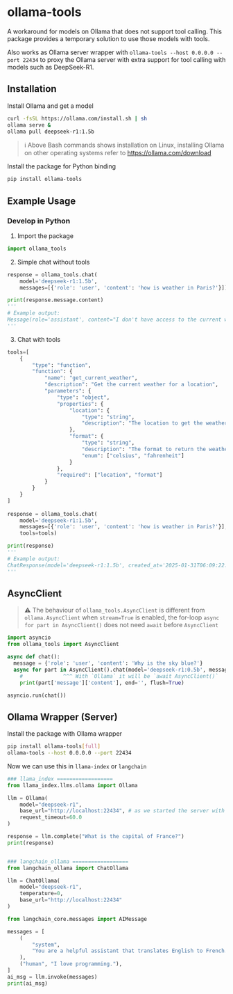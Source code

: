 # ollama-tools

A workaround for models on Ollama that does not support tool calling. This package provides a temporary solution to use those models with tools.

Also works as Ollama server wrapper with `ollama-tools --host 0.0.0.0 --port 22434` to proxy the Ollama server with extra support for tool calling with models such as DeepSeek-R1.

## Installation
Install Ollama and get a model
```bash
curl -fsSL https://ollama.com/install.sh | sh
ollama serve &
ollama pull deepseek-r1:1.5b
```
> ℹ️ Above Bash commands shows installation on Linux, installing Ollama on other operating systems refer to https://ollama.com/download

Install the package for Python binding
```bash
pip install ollama-tools
```

## Example Usage
### Develop in Python
1. Import the package
```python
import ollama_tools
```

2. Simple chat without tools
```python
response = ollama_tools.chat(
    model='deepseek-r1:1.5b',
    messages=[{'role': 'user', 'content': 'how is weather in Paris?'}])

print(response.message.content)
'''
# Example output:
Message(role='assistant', content="I don't have access to the current weather data for Paris. To find out the latest weather in Paris, you can check official weather websites or apps specifically designed for Paris, such as METAR or AccuWeather.", tool_calls=[])
'''
```

3. Chat with tools
```python
tools=[
    {
        "type": "function",
        "function": {
            "name": "get_current_weather",
            "description": "Get the current weather for a location",
            "parameters": {
                "type": "object",
                "properties": {
                    "location": {
                        "type": "string",
                        "description": "The location to get the weather for, e.g. San Francisco, CA"
                    },
                    "format": {
                        "type": "string",
                        "description": "The format to return the weather in, e.g. 'celsius' or 'fahrenheit'",
                        "enum": ["celsius", "fahrenheit"]
                    }
                },
                "required": ["location", "format"]
            }
        }
    }
]
  
response = ollama_tools.chat(
    model='deepseek-r1:1.5b',
    messages=[{'role': 'user', 'content': 'how is weather in Paris?'}],
    tools=tools)

print(response)
'''
# Example output:
ChatResponse(model='deepseek-r1:1.5b', created_at='2025-01-31T06:09:22.095306834Z', done=True, done_reason='stop', total_duration=11153340905, load_duration=33513150, prompt_eval_count=138, prompt_eval_duration=1300000000, eval_count=265, eval_duration=9285000000, message=Message(role='assistant', content="To determine the current weather in Paris, you can use the following information: Paris is a significant city known for its historical landmarks, vibrant nightlife, and modern architecture. The local climate is generally milder than that of many other cities, with temperatures typically ranging between 20°C to 35°C (68°F to 95°F). However, Paris experiences occasional weather changes due to the region's natural geography and urbanization. On average, the rainy season in Paris can last about six months from June through September, while the dry season occurs during November through April. These seasonal changes may influence local rainfall patterns, which could impact weather-related activities like agriculture and transportation. Additionally, Paris has a strong presence of international students and professionals, who bring a diverse set of experiences into the city's daily life. As for specific weather information, you might want to check the official weather websites or weather apps that provide the most up-to-date and accurate forecasts. They typically offer detailed hourly updates and even short-term projections, which can help you plan your activities accordingly.", tool_calls=[ToolCall(name='get_current_weather', arguments={'location': 'Paris'})])
'''
```

## AsyncClient
> ⚠️ The behaviour of `ollama_tools.AsyncClient` is different from `ollama.AsyncClient` when `stream=True` is enabled, the for-loop `async for part in AsyncClient()` does not need `await` before `AsyncClient`
```python
import asyncio
from ollama_tools import AsyncClient

async def chat():
  message = {'role': 'user', 'content': 'Why is the sky blue?'}
  async for part in AsyncClient().chat(model='deepseek-r1:0.5b', messages=[message], stream=True):
    #             ^^^ With `Ollama` it will be `await AsyncClient()`
    print(part['message']['content'], end='', flush=True)

asyncio.run(chat())
```

## Ollama Wrapper (Server)
Install the package with Ollama wrapper
```bash
pip install ollama-tools[full]
ollama-tools --host 0.0.0.0 --port 22434
```

Now we can use this in `llama-index` or `langchain`
```python
### llama_index ==================
from llama_index.llms.ollama import Ollama

llm = Ollama(
    model="deepseek-r1",
    base_url="http://localhost:22434", # as we started the server with `--port 22434`
    request_timeout=60.0
)

response = llm.complete("What is the capital of France?")
print(response)


### langchain_ollama ==================
from langchain_ollama import ChatOllama

llm = ChatOllama(
    model="deepseek-r1",
    temperature=0,
    base_url="http://localhost:22434"
)

from langchain_core.messages import AIMessage

messages = [
    (
        "system",
        "You are a helpful assistant that translates English to French. Translate the user sentence.",
    ),
    ("human", "I love programming."),
]
ai_msg = llm.invoke(messages)
print(ai_msg)
```
